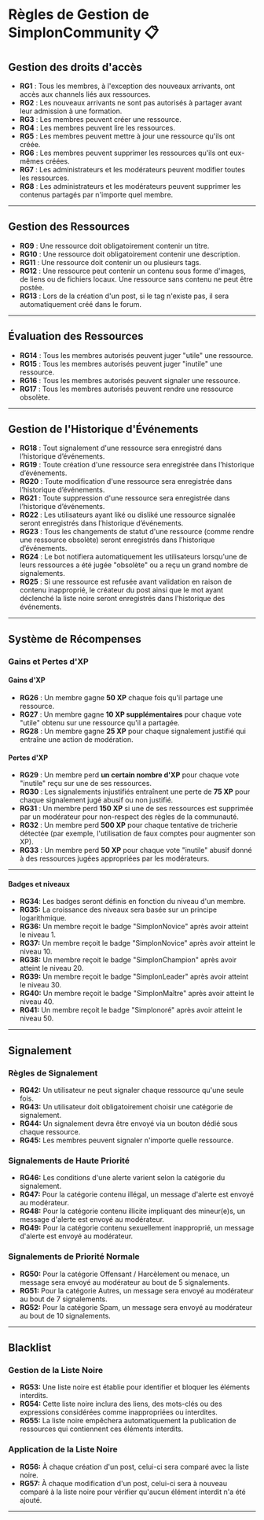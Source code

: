 # Règles de Gestion de SimplonCommunity 📋

## Gestion des droits d'accès

- **RG1** : Tous les membres, à l'exception des nouveaux arrivants, ont accès aux channels liés aux ressources.
- **RG2** : Les nouveaux arrivants ne sont pas autorisés à partager avant leur admission à une formation.
- **RG3** : Les membres peuvent créer une ressource.
- **RG4** : Les membres peuvent lire les ressources.
- **RG5** : Les membres peuvent mettre à jour une ressource qu'ils ont créée.
- **RG6** : Les membres peuvent supprimer les ressources qu'ils ont eux-mêmes créées.
- **RG7** : Les administrateurs et les modérateurs peuvent modifier toutes les ressources.
- **RG8** : Les administrateurs et les modérateurs peuvent supprimer les contenus partagés par n'importe quel membre.

---

## Gestion des Ressources

- **RG9** : Une ressource doit obligatoirement contenir un titre.
- **RG10** : Une ressource doit obligatoirement contenir une description.
- **RG11** : Une ressource doit contenir un ou plusieurs tags.
- **RG12** : Une ressource peut contenir un contenu sous forme d'images, de liens ou de fichiers locaux. Une ressource sans contenu ne peut être postée.
- **RG13** : Lors de la création d'un post, si le tag n'existe pas, il sera automatiquement créé dans le forum.

---

## Évaluation des Ressources

- **RG14** : Tous les membres autorisés peuvent juger "utile" une ressource.
- **RG15** : Tous les membres autorisés peuvent juger "inutile" une ressource.
- **RG16** : Tous les membres autorisés peuvent signaler une ressource.
- **RG17** : Tous les membres autorisés peuvent rendre une ressource obsolète.

---

## Gestion de l'Historique d'Événements

- **RG18** : Tout signalement d'une ressource sera enregistré dans l’historique d’événements.
- **RG19** : Toute création d'une ressource sera enregistrée dans l’historique d’événements.
- **RG20** : Toute modification d'une ressource sera enregistrée dans l’historique d’événements.
- **RG21** : Toute suppression d'une ressource sera enregistrée dans l’historique d’événements.
- **RG22** : Les utilisateurs ayant liké ou disliké une ressource signalée seront enregistrés dans l’historique d’événements.
- **RG23** : Tous les changements de statut d'une ressource (comme rendre une ressource obsolète) seront enregistrés dans l’historique d’événements.
- **RG24** : Le bot notifiera automatiquement les utilisateurs lorsqu'une de leurs ressources a été jugée "obsolète" ou a reçu un grand nombre de signalements.
- **RG25** : Si une ressource est refusée avant validation en raison de contenu inapproprié, le créateur du post ainsi que le mot ayant déclenché la liste noire seront enregistrés dans l'historique des événements.

---

## Système de Récompenses

### Gains et Pertes d'XP

#### Gains d'XP

- **RG26** : Un membre gagne **50 XP** chaque fois qu'il partage une ressource.
- **RG27** : Un membre gagne **10 XP supplémentaires** pour chaque vote "utile" obtenu sur une ressource qu'il a partagée.
- **RG28** : Un membre gagne **25 XP** pour chaque signalement justifié qui entraîne une action de modération.

#### Pertes d'XP

- **RG29** : Un membre perd **un certain nombre d'XP** pour chaque vote "inutile" reçu sur une de ses ressources.
- **RG30** : Les signalements injustifiés entraînent une perte de **75 XP** pour chaque signalement jugé abusif ou non justifié.
- **RG31** : Un membre perd **150 XP** si une de ses ressources est supprimée par un modérateur pour non-respect des règles de la communauté.
- **RG32** : Un membre perd **500 XP** pour chaque tentative de tricherie détectée (par exemple, l'utilisation de faux comptes pour augmenter son XP).
- **RG33** : Un membre perd **50 XP** pour chaque vote "inutile" abusif donné à des ressources jugées appropriées par les modérateurs.

---

#### Badges et niveaux

- **RG34**: Les badges seront définis en fonction du niveau d'un membre.
- **RG35:** La croissance des niveaux sera basée sur un principe logarithmique.
- **RG36:** Un membre reçoit le badge "SimplonNovice" après avoir atteint le niveau 1.
- **RG37:** Un membre reçoit le badge "SimplonNovice" après avoir atteint le niveau 10.
- **RG38:** Un membre reçoit le badge "SimplonChampion" après avoir atteint le niveau 20.
- **RG39:** Un membre reçoit le badge "SimplonLeader" après avoir atteint le niveau 30.
- **RG40:** Un membre reçoit le badge "SimplonMaître" après avoir atteint le niveau 40.
- **RG41:** Un membre reçoit le badge "Simplonoré" après avoir atteint le niveau 50.

---

## Signalement

### Règles de Signalement

- **RG42:** Un utilisateur ne peut signaler chaque ressource qu'une seule fois.
- **RG43:** Un utilisateur doit obligatoirement choisir une catégorie de signalement.
- **RG44:** Un signalement devra être envoyé via un bouton dédié sous chaque ressource.
- **RG45:** Les membres peuvent signaler n'importe quelle ressource.

### Signalements de Haute Priorité

- **RG46:** Les conditions d'une alerte varient selon la catégorie du signalement.
- **RG47:** Pour la catégorie contenu illégal, un message d'alerte est envoyé au modérateur.
- **RG48:** Pour la catégorie contenu illicite impliquant des mineur(e)s, un message d'alerte est envoyé au modérateur.
- **RG49:** Pour la catégorie contenu sexuellement inapproprié, un message d'alerte est envoyé au modérateur.

### Signalements de Priorité Normale

- **RG50:** Pour la catégorie Offensant / Harcèlement ou menace, un message sera envoyé au modérateur au bout de 5 signalements.
- **RG51:** Pour la catégorie Autres, un message sera envoyé au modérateur au bout de 7 signalements.
- **RG52:** Pour la catégorie Spam, un message sera envoyé au modérateur au bout de 10 signalements.

---

## Blacklist

### Gestion de la Liste Noire

- **RG53:** Une liste noire est établie pour identifier et bloquer les éléments interdits.
- **RG54:** Cette liste noire inclura des liens, des mots-clés ou des expressions considérées comme inappropriées ou interdites.
- **RG55:** La liste noire empêchera automatiquement la publication de ressources qui contiennent ces éléments interdits.

### Application de la Liste Noire

- **RG56:** À chaque création d'un post, celui-ci sera comparé avec la liste noire.
- **RG57:** À chaque modification d'un post, celui-ci sera à nouveau comparé à la liste noire pour vérifier qu'aucun élément interdit n'a été ajouté.

---

